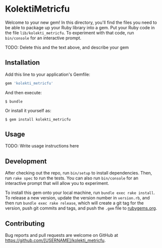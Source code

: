 # KolektiMetricfu

Welcome to your new gem! In this directory, you'll find the files you need to be able to package up your Ruby library into a gem. Put your Ruby code in the file `lib/kolekti_metricfu`. To experiment with that code, run `bin/console` for an interactive prompt.

TODO: Delete this and the text above, and describe your gem

## Installation

Add this line to your application's Gemfile:

```ruby
gem 'kolekti_metricfu'
```

And then execute:

    $ bundle

Or install it yourself as:

    $ gem install kolekti_metricfu

## Usage

TODO: Write usage instructions here

## Development

After checking out the repo, run `bin/setup` to install dependencies. Then, run `rake spec` to run the tests. You can also run `bin/console` for an interactive prompt that will allow you to experiment.

To install this gem onto your local machine, run `bundle exec rake install`. To release a new version, update the version number in `version.rb`, and then run `bundle exec rake release`, which will create a git tag for the version, push git commits and tags, and push the `.gem` file to [rubygems.org](https://rubygems.org).

## Contributing

Bug reports and pull requests are welcome on GitHub at https://github.com/[USERNAME]/kolekti_metricfu.

